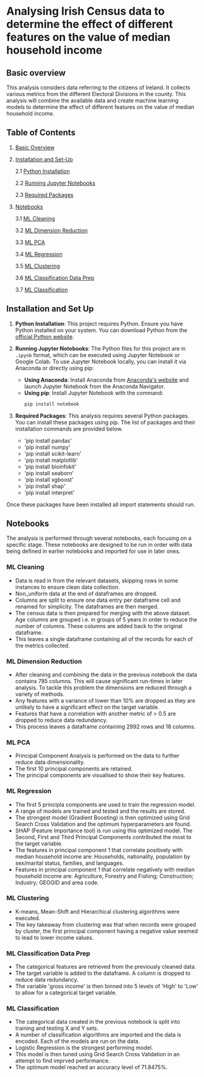 # Analysing Irish Census data to determine the effect of different features on the value of median household income

## Basic overview
This analysis considers data referring to the citizens of Ireland. It collects various metrics from the different Electoral Divisions in the county. This analysis will combine the available data and create machine learning models to determine the effect of different features on the value of median household income.  

## Table of Contents
1. [Basic Overview](#basic-overview)
2. [Installation and Set-Up](#installation-and-set-up)
   
   2.1 [Python Installation](#python-installation)
   
   2.2 [Running Jupyter Notebooks](#running-jupyter-notebooks)
   
   2.3 [Required Packages](#required-packages)

   
3. [Notebooks](#notebooks)

   3.1 [ML Cleaning](#ml-cleaning)
   
   3.2 [ML Dimension Reduction](#ml-dimension-reduction)
   
   3.3 [ML PCA](#ml-pca)
   
   3.4 [ML Regression](#ml-regression)
   
   3.5 [ML Clustering](#ml-clustering)
   
   3.6 [ML Classification Data Prep](#ml-classification-data-prep)
   
   3.7 [ML Classification](#ml-classification)


## Installation and Set Up

1. **Python Installation**: This project requires Python. Ensure you have Python installed on your system. You can download Python from the [official Python website](https://www.python.org/downloads/).

2. **Running Jupyter Notebooks**: The Python files for this project are in `.ipynb` format, which can be executed using Jupyter Notebook or Google Colab. To use Jupyter Notebook locally, you can install it via Anaconda or directly using pip:
   - **Using Anaconda**: Install Anaconda from [Anaconda's website](https://www.anaconda.com/products/distribution) and launch Jupyter Notebook from the Anaconda Navigator.
   - **Using pip**: Install Jupyter Notebook with the command:
     ```bash
     pip install notebook
     ```
     
3. **Required Packages**: This analysis requires several Python packages. You can install these packages using pip. The list of packages and their installation commands are provided below. 

      - 'pip install pandas'
      - 'pip install numpy'
      - 'pip install scikit-learn'
      - 'pip install matplotlib'
      - 'pip install bioinfokit'
      - 'pip install seaborn'
      - 'pip install xgboost'
      - 'pip install shap'
      - 'pip install interpret'
      
      
Once these packages have been installed all import statements should run.

## Notebooks
The analysis is performed through several notebooks, each focusing on a specific stage. 
These notebooks are designed to be run in order with data being defined in earlier notebooks and imported for use in later ones.

### ML Cleaning
   - Data is read in from the relevant datasets, skipping rows in some instances to ensure clean data collection.
   - Non_uniform data at the end of dataframes are dropped.
   - Columns are split to ensure one data entry per dataframe cell and renamed for simplicity. The dataframes are then merged.
   - The census data is then prepared for merging with the above dataset. Age columns are grouped i.e. in groups of 5 years in order to reduce the number of columns. These columns are added back to the original dataframe.
   - This leaves a single dataframe containing all of the records for each of the metrics collected. 

### ML Dimension Reduction
   - After cleaning and combining the data in the previous notebook the data contains 785 columns. This will cause significant run-times in later analysis. To tackle this problem the dimensions are reduced through a variety of methods.
   - Any features with a variance of lower than 10% are dropped as they are unlikely to have a significant effect on the target variable.
   - Features that have a correlation with another metric of > 0.5 are dropped to reduce data redundancy.
   - This process leaves a dataframe containing 2992 rows and 18 columns.

### ML PCA
   - Principal Component Analysis is performed on the data to further reduce data dimensionality.
   - The first 10 principal components are retained.
   - The principal components are visualised to show their key features. 

### ML Regression
   - The first 5 principla components are used to train the regression model.
   - A range of models are trained and tested and the results are stored.
   - The strongest model (Gradient Boosting) is then optimized using Grid Search Cross Validation and the optimum hyperparameters are found.
   - SHAP (Feature Importance tool) is run using this optimized model. The Second, First and Third Principal Components contributed the most to the target variable.
   - The features in principal component 1 that correlate positively with median household income are: Households, nationality, population by sex/marital status, families, and languages.
   - Features in principal component 1 that correlate negatively with median household income are: Agriculture, Forestry and Fishing; Construction; Industry; GEOGID and area code.

### ML Clustering
   - K-means, Mean-Shift and Hierarchical clustering algorithms were executed.
   - The key takeaway from clustering was that when records were grouped by cluster, the first principal component having a negative value seemed to lead to lower income values.

### ML Classification Data Prep
   - The categorical features are retrieved from the previously cleaned data.
   - The target variable is added to the dataframe. A column is dropped to reduce data redundancy.
   - The variable 'gross income' is then binned into 5 levels of 'High' to 'Low' to allow for a categorical target variable. 

### ML Classification
   - The categorical data created in the previous notebook is split into training and testing X and Y sets.
   - A number of classification algorithms are imported and the data is encoded. Each of the models are run on the data.
   - Logistic Regression is the strongest performing model.
   - This model is then tuned using Grid Search Cross Validation in an attempt to find imprved performance.
   - The optimum model reached an accuracy level of 71.8475%.
